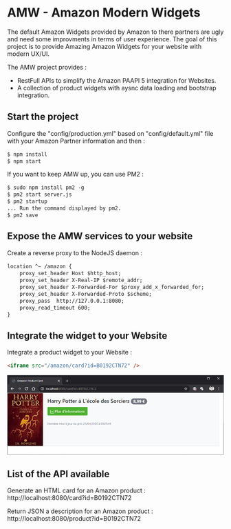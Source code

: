 # AMW - Amazon Modern Widgets

The default Amazon Widgets provided by Amazon to there partners are ugly and need some improvments in terms of user experience.
The goal of this project is to provide Amazing Amazon Widgets for your website with modern UX/UI.

The AMW project provides : 
- RestFull APIs to simplify the Amazon PAAPI 5 integration for Websites.
- A collection of product widgets with aysnc data loading and bootstrap integration.



## Start the project

Configure the "config/production.yml" based on "config/default.yml" file with your Amazon Partner information and then :

```console
$ npm install
$ npm start
```

If you want to keep AMW up, you can use PM2  :

```console
$ sudo npm install pm2 -g
$ pm2 start server.js
$ pm2 startup
... Run the command displayed by pm2.
$ pm2 save
```

## Expose the AMW services to your website

Create a reverse proxy to the NodeJS daemon : 

```
location ^~ /amazon {
    proxy_set_header Host $http_host;
    proxy_set_header X-Real-IP $remote_addr;
    proxy_set_header X-Forwarded-For $proxy_add_x_forwarded_for;
    proxy_set_header X-Forwarded-Proto $scheme;
    proxy_pass  http://127.0.0.1:8080;
    proxy_read_timeout 600;
}
```

## Integrate the widget to your Website

Integrate a product widget to your Website : 

```html
<iframe src="/amazon/card?id=B0192CTN72" />
```

![](img/amazon-product-card.png)


## List of the API available

Generate an HTML card for an Amazon product : 
http://localhost:8080/card?id=B0192CTN72

Return JSON a description for an Amazon product : 
http://localhost:8080/product?id=B0192CTN72